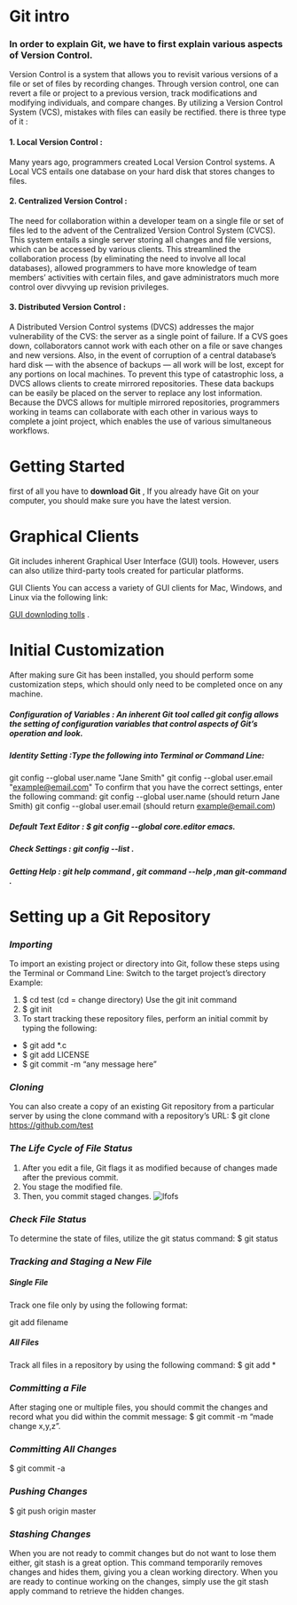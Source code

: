  # Git intro 

### In order to explain Git, we have to first explain various aspects of Version Control.

Version Control is a system that allows you to revisit various versions of a file or set of files by recording changes. Through version control, one can revert a file or project to a previous version, track modifications and modifying individuals, and compare changes. By utilizing a Version Control System (VCS), mistakes with files can easily be rectified.
there is three type of it :
#### 1. Local Version Control :
Many years ago, programmers created Local Version Control systems. A Local VCS entails one database on your hard disk that stores changes to files.

#### 2. Centralized Version Control :
The need for collaboration within a developer team on a single file or set of files led to the advent of the Centralized Version Control System (CVCS). This system entails a single server storing all changes and file versions, which can be accessed by various clients. This streamlined the collaboration process (by eliminating the need to involve all local databases), allowed programmers to have more knowledge of team members’ activities with certain files, and gave administrators much more control over divvying up revision privileges.

#### 3. Distributed Version Control :
A Distributed Version Control systems (DVCS) addresses the major vulnerability of the CVS: the server as a single point of failure. If a CVS goes down, collaborators cannot work with each other on a file or save changes and new versions. Also, in the event of corruption of a central database’s hard disk — with the absence of backups — all work will be lost, except for any portions on local machines.
To prevent this type of catastrophic loss, a DVCS allows clients to create mirrored repositories. These data backups can be easily be placed on the server to replace any lost information.
Because the DVCS allows for multiple mirrored repositories, programmers working in teams can collaborate with each other in various ways to complete a joint project, which enables the use of various simultaneous workflows.

# Getting Started
first of all you have to **download Git** , If you already have Git on your computer, you should make sure you have the latest version.

# Graphical Clients
Git includes inherent Graphical User Interface (GUI) tools. However, users can also utilize third-party tools created for particular platforms.

GUI Clients
You can access a variety of GUI clients for Mac, Windows, and Linux via the following link:

[GUI downloding tolls](https://git-scm.com/downloads/guis) .

# Initial Customization
After making sure Git has been installed, you should perform some customization steps, which should only need to be completed once on any machine.
##### *Configuration of Variables* : An inherent Git tool called git config allows the setting of configuration variables that control aspects of Git’s operation and look.
##### *Identity Setting* :Type the following into Terminal or Command Line:
git config --global user.name "Jane Smith"
git config --global user.email "example@email.com"
To confirm that you have the correct settings, enter the following command:
git config --global user.name (should return Jane Smith)
git config --global user.email (should return example@email.com)
##### *Default Text Editor* : $ git config --global core.editor emacs.
##### *Check Settings* : git config --list .
##### *Getting Help* : git help command , git command --help ,man git-command .


# **Setting up a Git Repository**

### *Importing* 
To import an existing project or directory into Git, follow these steps using the Terminal or Command Line:
Switch to the target project’s directory
Example: 

1. $ cd test (cd = change directory)
Use the git init command
2. $ git init
3. To start tracking these repository files, perform an initial commit by typing the following:
* $ git add *.c
* $ git add LICENSE
* $ git commit -m “any message here”

### *Cloning*
You can also create a copy of an existing Git repository from a particular server by using the clone command with a repository’s URL:
$ git clone https://github.com/test

### *The Life Cycle of File Status*
1. After you edit a file, Git flags it as modified because of changes made after the previous commit.
2. You stage the modified file.
3. Then, you commit staged changes.
![lfofs](https://blog.udemy.com/wp-content/uploads/2015/08/image006.png)


### *Check File Status* 
To determine the state of files, utilize the git status command:
$ git status

### *Tracking and Staging a New File*
##### Single File
Track one file only by using the following format:

git add filename

##### All Files
Track all files in a repository by using the following command:
$ git add *


### *Committing a File*
After staging one or multiple files, you should commit the changes and record what you did within the commit message:
$ git commit -m “made change x,y,z”. 


### *Committing All Changes*
$ git commit -a

### *Pushing Changes*
$ git push origin master

### *Stashing Changes*
When you are not ready to commit changes but do not want to lose them either, git stash is a great option. This command temporarily removes changes and hides them, giving you a clean working directory. When you are ready to continue working on the changes, simply use the git stash apply command to retrieve the hidden changes.








